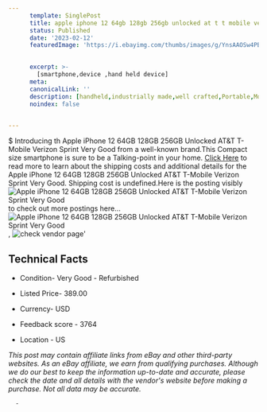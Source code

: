 ```yaml
---
      template: SinglePost
      title: apple iphone 12 64gb 128gb 256gb unlocked at t t mobile verizon sprint very good
      status: Published
      date: '2023-02-12'
      featuredImage: 'https://i.ebayimg.com/thumbs/images/g/YnsAAOSw4PBjxtr2/s-l225.jpg'
       

      excerpt: >-
        [smartphone,device ,hand held device]
      meta:
      canonicalLink: ''
      description: [handheld,industrially made,well crafted,Portable,Mobile,Compact,Convenient,Lightweight,Maneuverable,Man-portable,Miniature,Carriable,Hand-held,Light,Holdable,Transportable,Mobile device,Pocket-sized,On-the-go,Wireless,Cordless,Compact size,Convenient size, smartphone,device ,hand held device]
      noindex: false
      

---
```

$
      Introducing th Apple iPhone 12 64GB 128GB 256GB Unlocked AT&T T-Mobile Verizon Sprint Very Good from a well-known brand.This Compact size smartphone is sure to be a Talking-point in your home. [Click Here](https://www.ebay.com/itm/224921031118?hash=item345e5691ce%3Ag%3AYnsAAOSw4PBjxtr2&mkevt=1&mkcid=1&mkrid=711-53200-19255-0&campid=%253CePNCampaignId%253E&customid=%253CreferenceId%253E&toolid=10049) to read more to learn about the shipping costs and additional details for the Apple iPhone 12 64GB 128GB 256GB Unlocked AT&T T-Mobile Verizon Sprint Very Good. Shipping cost is undefined.Here is the posting visibly ![Apple iPhone 12 64GB 128GB 256GB Unlocked AT&T T-Mobile Verizon Sprint Very Good](https://i.ebayimg.com/thumbs/images/g/YnsAAOSw4PBjxtr2/s-l225.jpg) to check out more postings here... ![Apple iPhone 12 64GB 128GB 256GB Unlocked AT&T T-Mobile Verizon Sprint Very Good](https://i.ebayimg.com/images/g/YnsAAOSw4PBjxtr2/s-l1200.jpg), ![check vendor page](https://origin-galleryplus.ebayimg.com/ws/web/224921031118_2_0_1/225x225.jpg,https://origin-galleryplus.ebayimg.com/ws/web/224921031118_3_0_1/225x225.jpg,https://origin-galleryplus.ebayimg.com/ws/web/224921031118_4_0_1/225x225.jpg)'

      

 ## Technical Facts 



     
      

 - Condition- Very Good - Refurbished 


      

 - Listed Price- 389.00 


      

 - Currency- USD 


      

 - Feedback score - 3764 


      

 - Location - US 


      
      

 *_This post may contain affiliate links from eBay and other third-party websites. As an eBay affiliate, we earn from qualifying purchases. Although we do our best to keep the information up-to-date and accurate, please check the date and all details with the vendor's website before making a purchase. Not all data may be accurate._*




      -
